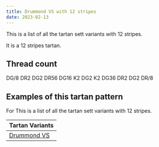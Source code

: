 ```yaml
---
title: Drummond VS with 12 stripes
date: 2023-02-13
---
```

This is a list of all the tartan sett variants with 12 stripes.

It is a 12 stripes tartan.


## Thread count
DG/8 DR2 DG2 DR56 DG16 K2 DG2 K2 DG36 DR2 DG2 DR/8

## Examples of this tartan pattern
For This is a list of all the tartan sett variants with 12 stripes.

| Tartan Variants |
|---------------|
| [Drummond VS](/variants/dg/8/dr2/dg2/dr56/dg16/k2/dg2/k2/dg36/dr2/dg2/dr/8-dg11450d-draa0000-k000000/)||
